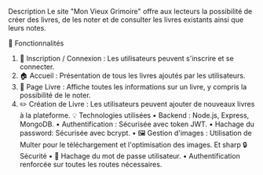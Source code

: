 Description
Le site "Mon Vieux Grimoire" offre aux lecteurs la possibilité de créer des livres, de les noter et de consulter les livres existants ainsi que leurs notes.

🚀 Fonctionnalités
1.	🔐 Inscription / Connexion : Les utilisateurs peuvent s'inscrire et se connecter.
2.	🏠 Accueil : Présentation de tous les livres ajoutés par les utilisateurs.
3.	📘 Page Livre : Affiche toutes les informations sur un livre, y compris la possibilité de le noter.
4.	✏️ Création de Livre : Les utilisateurs peuvent ajouter de nouveaux livres à la plateforme.
💡 Technologies utilisées
•	Backend : Node.js, Express, MongoDB.
•	Authentification : Sécurisée avec token JWT.
•	Hachage du password: Sécurisée avec bcrypt.
•	🖼️ Gestion d'images : Utilisation de Multer pour le téléchargement et l'optimisation des images. Et sharp
🔒 Sécurité
•	🔐 Hachage du mot de passe utilisateur.
•	Authentification renforcée sur toutes les routes nécessaires.

